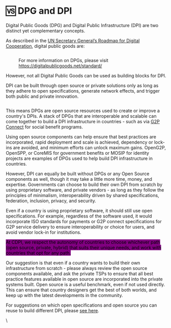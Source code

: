 # 🆚 DPG and DPI

Digital Public Goods (DPG) and Digital Public Infrastructure (DPI) are two distinct yet complementary concepts.&#x20;

As described in the [UN Secretary General’s Roadmap for Digital Cooperation](https://www.un.org/en/content/digital-cooperation-roadmap/assets/pdf/Roadmap\_for\_Digital\_Cooperation\_EN.pdf), digital public goods are:

<figure><img src="../.gitbook/assets/Screenshot 2024-03-22 at 9.51.14 AM.png" alt=""><figcaption><p>For more information on DPGs, please visit <a href="https://digitalpublicgoods.net/standard/">https://digitalpublicgoods.net/standard/</a></p></figcaption></figure>

However, not all Digital Public Goods can be used as building blocks for DPI.&#x20;

DPI can be built through open source or private solutions only as long as they adhere to open specifications, generate network effects, and trigger both public and private innovation.&#x20;

<figure><img src="../.gitbook/assets/Screenshot 2024-03-22 at 9.48.05 AM.png" alt=""><figcaption></figcaption></figure>

This means DPGs are open source resources used to create or improve a country's DPIs. A stack of DPGs that are interoperable and scalable can come together to build a DPI infrastructure in countries - such as via [G2P Connect](https://app.gitbook.com/o/naAYGnbEtShhYREsQxVo/s/70xU1fYATz5DdXkNYXV6/) for social benefit programs.

Using open source components can help ensure that best practices are incorporated, rapid deployment and scale is achieved, dependency or lock-ins are avoided, and minimum efforts can unlock maximum gains. OpenG2P, OpenSPP, or CoreMIS for government benefits or MOSIP for identity projects are examples of DPGs used to help build DPI infrastructure in countries.&#x20;

However, DPI can equally be built without DPGs or any Open Source components as well, though it may take a little more time, money, and expertise. Governments can choose to build their own DPI from scratch by using proprietary software, and private vendors - as long as they follow the principles of minimalism, interoperability driven by shared specifications, federation, inclusion, privacy, and security.&#x20;

Even if a country is using proprietary software, it should still use open specifications. For example, regardless of the software used, it would incorporate ISO standards for payments or G2P connect specifications for G2P service delivery to ensure interoperability or choice for users, and avoid vendor lock-in for institutions.&#x20;

<mark style="background-color:purple;">At CDPI, we respect the autonomy of countries to choose whichever path (open source, private, hybrid) that suits their unique needs, and work with countries that opt for any path.</mark>

Our suggestion is that even if a country wants to build their own infrastructure from scratch - please always review the open source components available, and ask the private TSPs to ensure that all best practice features available in open source are incorporated into the private systems built. Open source is a useful benchmark, even if not used directly. This can ensure that country designers get the best of both worlds, and keep up with the latest developments in the community.&#x20;

For suggestions on which open specifications and open source you can reuse to build different DPI, please [see here](../references/home.md).&#x20;

\
